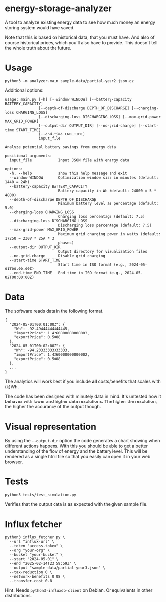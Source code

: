 # energy-storage-analyzer
A tool to analyze existing energy data to see how much money an energy storing system would have saved.

Note that this is based on historical data, that you must have. And also of course historical prices, which you'll also have to provide. This doesn't tell the whole truth about the future.

# Usage
`python3 -m analyzer.main sample-data/partial-year2.json.gz`

Additional options:
```
usage: main.py [-h] [--window WINDOW] [--battery-capacity BATTERY_CAPACITY]
               [--depth-of-discharge DEPTH_OF_DISCHARGE] [--charging-loss CHARGING_LOSS]
               [--discharging-loss DISCHARGING_LOSS] [--max-grid-power MAX_GRID_POWER]
               [--output-dir OUTPUT_DIR] [--no-grid-charge] [--start-time START_TIME]
               [--end-time END_TIME]
               input_file

Analyze potential battery savings from energy data

positional arguments:
  input_file            Input JSON file with energy data

options:
  -h, --help            show this help message and exit
  --window WINDOW       Optimization window size in minutes (default: 1440 = 24h)
  --battery-capacity BATTERY_CAPACITY
                        Battery capacity in Wh (default: 24000 = 5 * 4800)
  --depth-of-discharge DEPTH_OF_DISCHARGE
                        Minimum battery level as percentage (default: 5.0)
  --charging-loss CHARGING_LOSS
                        Charging loss percentage (default: 7.5)
  --discharging-loss DISCHARGING_LOSS
                        Discharging loss percentage (default: 7.5)
  --max-grid-power MAX_GRID_POWER
                        Maximum grid charging power in watts (default: 17250 = 230V * 25A * 3
                        phases)
  --output-dir OUTPUT_DIR
                        Output directory for visualization files
  --no-grid-charge      Disable grid charging
  --start-time START_TIME
                        Start time in ISO format (e.g., 2024-05-01T00:00:00Z)
  --end-time END_TIME   End time in ISO format (e.g., 2024-05-02T00:00:00Z)
```

# Data
The software reads data in the following format.
```
{
  "2024-05-01T00:01:00Z": {
    "Wh": -92.49444444444445,
    "importPrice": 1.4260000000000002,
    "exportPrice": 0.5008
  },
  "2024-05-01T00:02:00Z": {
    "Wh": -94.23333333333333,
    "importPrice": 1.4260000000000002,
    "exportPrice": 0.5008
  },
  ...
}

```
The analytics will work best if you include **all** costs/benefits that scales with (k)Wh.

The code has been designed with minutely data in mind. It's untested how it behaves with lower and higher data resolutions. The higher the resolution, the higher the accurancy of the output though.

# Visual representation
By using the `--output-dir` option the code generates a chart showing when different actions happens. With this you should be able to get a better understanding of the flow of energy and the battery level. This will be rendered as a single html file so that you easily can open it in your web browser.


# Tests
`python3 tests/test_simulation.py`

Verifies that the output data is as expected with the given sample file.

# Influx fetcher
```
python3 influx_fetcher.py \
  --url "influx-url" \
  --token "access-token" \
  --org "your-org" \
  --bucket "your-bucket" \
  --start "2024-05-01" \
  --end "2025-02-14T23:59:59Z" \
  --output "sample-data/partial-year3.json" \
  --tax-reduction 0 \
  --network-benefits 0.08 \
  --transfer-cost 0.8
```

Hint: Needs `python3-influxdb-client` on Debian. Or equivalents in other distributions.
